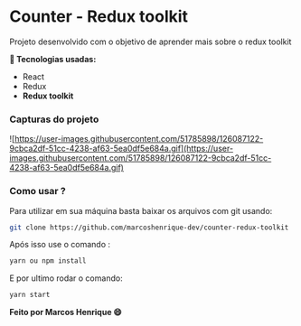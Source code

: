 # Counter - Redux toolkit

Projeto desenvolvido com o objetivo de aprender mais sobre o redux toolkit

**🚀 Tecnologias usadas:**

- React
- Redux
- **Redux toolkit**

### Capturas do projeto

![https://user-images.githubusercontent.com/51785898/126087122-9cbca2df-51cc-4238-af63-5ea0df5e684a.gif](https://user-images.githubusercontent.com/51785898/126087122-9cbca2df-51cc-4238-af63-5ea0df5e684a.gif)

### Como usar ?

Para utilizar em sua máquina basta baixar os arquivos com git usando:

```bash
git clone https://github.com/marcoshenrique-dev/counter-redux-toolkit
```

Após isso use o comando :

```bash
yarn ou npm install
```

E por ultimo rodar o comando:

```bash
yarn start
```

**Feito por Marcos Henrique 😄**